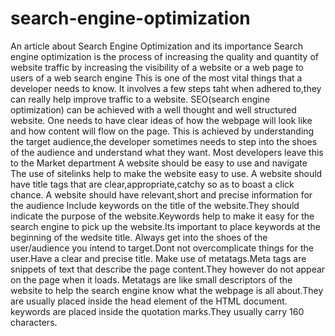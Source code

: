 # search-engine-optimization
An article about Search Engine Optimization and its importance
Search engine optimization is the process of increasing the quality and quantity of website traffic by increasing the visibility of a website or a web page to users of a web search engine
This is one of the most vital things that a developer needs to know.
It involves a few steps taht when adhered to,they can really help improve traffic to a website.
SEO(search engine optimization) can be achieved with a well thought and well structured website.
One needs to have clear ideas of how the webpage will look like and how content will flow on the page.
This is achieved by understanding the target audience,the developer sometimes needs to step into the shoes of the audience and understand what they want.
Most developers leave this to the Market department
A website should be easy to use and navigate
The use of sitelinks help to make the website easy to use.
A website should have title tags that are clear,appropriate,catchy so as to boast a click chance.
A website should have relevant,short and precise information for the audience
Include keywords on the title of the website.They should indicate the purpose of the website.Keywords help to make it easy for the search engine to pick up the website.Its important to place keywords at the beginning of the wedsite title.
Always get into the shoes of the user/audience you intend to target.Dont not overcomplicate things for the user.Have a clear and precise title.
Make use of metatags.Meta tags are snippets of text that describe the page content.They however do not appear on the page when it loads.
Metatags are like small descriptors of the website to help the search engine know what the webpage is all about.They are usually placed inside the head element of the HTML document.
<meta name="" content=""> keywords are placed inside the quotation marks.They usually carry 160 characters.
